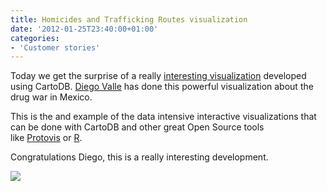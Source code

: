 ```yaml
---
title: Homicides and Trafficking Routes visualization
date: '2012-01-25T23:40:00+01:00'
categories:
- 'Customer stories'
---
```


Today we get the surprise of a really <a href="http://www.diegovalle.net/drug-war-map.html#city=All+of+M%C3%A9xico&amp;start=2010-01-15&amp;end=2010-12-15&amp;mariguana=true&amp;poppy=false&amp;meth=false&amp;cocaine=false&amp;zoom=5&amp;homtype=INEGI&amp;clat=23.61796278994952&amp;clong=-95.02734375">interesting visualization</a> developed using CartoDB. <a href="http://blog.diegovalle.net/">Diego Valle</a> has done this powerful visualization about the drug war in Mexico.

This is the and example of the data intensive interactive visualizations that can be done with CartoDB and other great Open Source tools like <a href="http://mbostock.github.com/protovis/">Protovis</a> or <a href="http://www.r-project.org/">R</a>.

Congratulations Diego, this is a really interesting development.

<a href="http://www.diegovalle.net/drug-war-map.html#city=All+of+M%C3%A9xico&amp;start=2010-01-15&amp;end=2010-12-15&amp;mariguana=true&amp;poppy=false&amp;meth=false&amp;cocaine=false&amp;zoom=5&amp;homtype=INEGI&amp;clat=23.61796278994952&amp;clong=-95.02734375"><img src="http://cartodb.s3.amazonaws.com/tumblr/posts/war.jpg"/></a>

